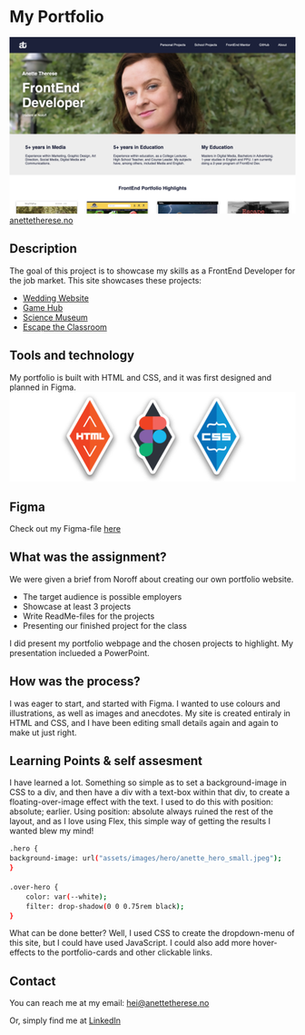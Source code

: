 

# My Portfolio

![image](https://github.com/elanetto/portfolio/blob/main/assets/images/portfolio/portfolio.png?raw=true)
[anettetherese.no](https://portfolio-ten-eta-98.vercel.app/)


## Description

The goal of this project is to showcase my skills as a FrontEnd Developer for the job market.
This site showcases these projects:

- [Wedding Website](https://github.com/elanetto/wedding)
- [Game Hub](https://github.com/elanetto/game-hub)
- [Science Museum](https://github.com/elanetto/science-museum)
- [Escape the Classroom](https://github.com/elanetto/elanetto.github.io/tree/main)

## Tools and technology
My portfolio is built with HTML and CSS, and it was first designed and planned in Figma.
![image](https://github.com/elanetto/portfolio/blob/main/assets/images/readme/badges-html-figma-css.png?raw=true)

## Figma
Check out my Figma-file [here](https://www.figma.com/design/vBWtxr0SAQVuYMFrWea3Uw/portfolio-site?node-id=44-96&t=ndQsyqWru8d5nmZG-1)

## What was the assignment?
We were given a brief from Noroff about creating our own portfolio website. 

- The target audience is possible employers
- Showcase at least 3 projects
- Write ReadMe-files for the projects
- Presenting our finished project for the class

I did present my portfolio webpage and the chosen projects to highlight. My presentation inclueded a PowerPoint.

## How was the process?
I was eager to start, and started with Figma. I wanted to use colours and illustrations, as well as images and anecdotes.
My site is created entiraly in HTML and CSS, and I have been editing small details again and again to make ut just right.

## Learning Points & self assesment
I have learned a lot. Something so simple as to set a background-image in CSS to a div, and then have a div with a text-box within that div, to create a floating-over-image effect with the text. I used to do this with position: absolute; earlier. Using position: absolute always ruined the rest of the layout, and as I love using Flex, this simple way of getting the results I wanted blew my mind!

```bash
.hero {
background-image: url("assets/images/hero/anette_hero_small.jpeg");
}

.over-hero {
    color: var(--white);
    filter: drop-shadow(0 0 0.75rem black);
}
```

What can be done better? Well, I used CSS to create the dropdown-menu of this site, but I could have used JavaScript. I could also add more hover-effects to the portfolio-cards and other clickable links.

## Contact
You can reach me at my email: hei@anettetherese.no

Or, simply find me at [LinkedIn](https://www.linkedin.com/in/anettetherese/)


